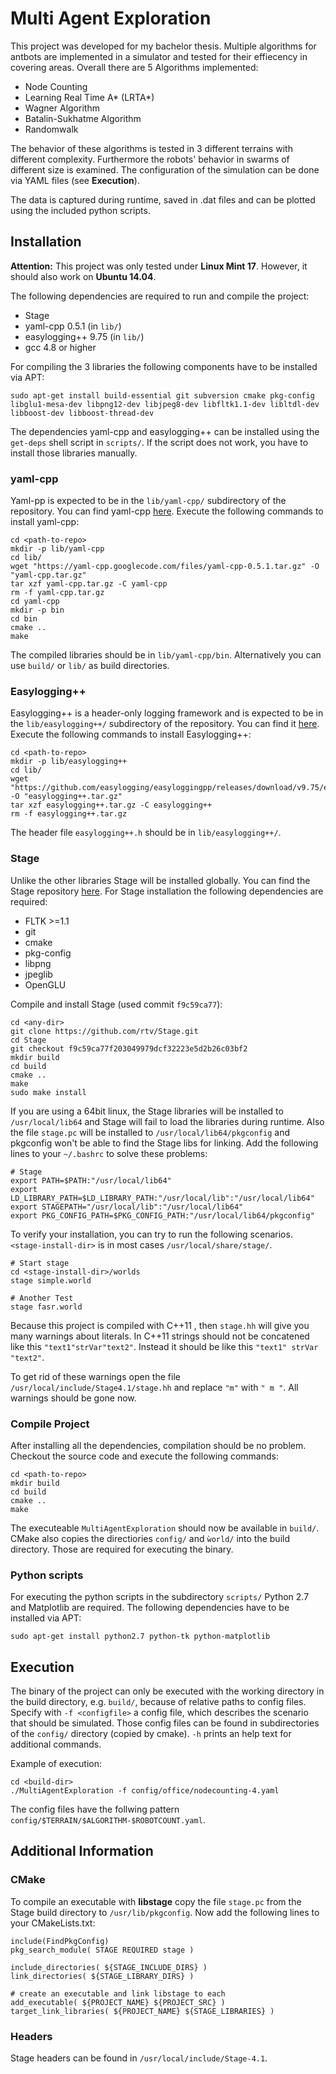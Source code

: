 # Multi Agent Exploration

This project was developed for my bachelor thesis. Multiple algorithms for antbots are implemented in a simulator and tested for their effiecency in covering areas. Overall there are 5 Algorithms implemented:

* Node Counting
* Learning Real Time A* (LRTA*)
* Wagner Algorithm
* Batalin-Sukhatme Algorithm
* Randomwalk

The behavior of these algorithms is tested in 3 different terrains with different complexity. Furthermore the robots' behavior in swarms of different size is examined. The configuration of the simulation can be done via YAML files (see __Execution__).

The data is captured during runtime, saved in .dat files and can be plotted using the included python scripts.

## Installation

__Attention:__ This project was only tested under __Linux Mint 17__. However, it should also work on __Ubuntu 14.04__.

The following dependencies are required to run and compile the project:

* Stage
* yaml-cpp 0.5.1 (in ```lib/```)
* easylogging++ 9.75 (in ```lib/```)
* gcc 4.8 or higher

For compiling the 3 libraries the following components have to be installed via APT:

```
sudo apt-get install build-essential git subversion cmake pkg-config libglu1-mesa-dev libpng12-dev libjpeg8-dev libfltk1.1-dev libltdl-dev libboost-dev libboost-thread-dev
```

The dependencies yaml-cpp and easylogging++ can be installed using the ```get-deps``` shell script in ```scripts/```. If the script does not work, you have to install those libraries manually.

### yaml-cpp

Yaml-pp is expected to be in the ```lib/yaml-cpp/``` subdirectory of the repository. You can find yaml-cpp [here](https://code.google.com/p/yaml-cpp/). Execute the following commands to install yaml-cpp:

```
cd <path-to-repo>
mkdir -p lib/yaml-cpp
cd lib/
wget "https://yaml-cpp.googlecode.com/files/yaml-cpp-0.5.1.tar.gz" -O "yaml-cpp.tar.gz"
tar xzf yaml-cpp.tar.gz -C yaml-cpp
rm -f yaml-cpp.tar.gz
cd yaml-cpp
mkdir -p bin
cd bin
cmake ..
make
```

The compiled libraries should be in ```lib/yaml-cpp/bin```. Alternatively you can use ```build/``` or ```lib/``` as build directories.

### Easylogging++

Easylogging++ is a header-only logging framework and is expected to be in the ```lib/easylogging++/``` subdirectory of the repository. You can find it [here](http://easylogging.muflihun.com/). Execute the following commands to install Easylogging++:

```
cd <path-to-repo>
mkdir -p lib/easylogging++
cd lib/
wget "https://github.com/easylogging/easyloggingpp/releases/download/v9.75/easyloggingpp_v9.75.tar.gz" -O "easylogging++.tar.gz"
tar xzf easylogging++.tar.gz -C easylogging++
rm -f easylogging++.tar.gz
```

The header file ```easylogging++.h``` should be in ```lib/easylogging++/```.

### Stage

Unlike the other libraries Stage will be installed globally. You can find the Stage repository [here](https://github.com/rtv/Stage). For Stage installation the following dependencies are required:

* FLTK >=1.1
* git
* cmake
* pkg-config
* libpng
* jpeglib
* OpenGLU 

Compile and install Stage (used commit ```f9c59ca77```):

```
cd <any-dir>
git clone https://github.com/rtv/Stage.git
cd Stage
git checkout f9c59ca77f203049979dcf32223e5d2b26c03bf2
mkdir build
cd build
cmake ..
make
sudo make install
```

If you are using a 64bit linux, the Stage libraries will be installed to ```/usr/local/lib64``` and Stage will fail to load the libraries during runtime. Also the file ```stage.pc``` will be installed to ```/usr/local/lib64/pkgconfig``` and pkgconfig won't be able to find the Stage libs for linking. Add the following lines
to your ```~/.bashrc``` to solve these problems:

```
# Stage
export PATH=$PATH:"/usr/local/lib64"
export LD_LIBRARY_PATH=$LD_LIBRARY_PATH:"/usr/local/lib":"/usr/local/lib64"
export STAGEPATH="/usr/local/lib":"/usr/local/lib64"
export PKG_CONFIG_PATH=$PKG_CONFIG_PATH:"/usr/local/lib64/pkgconfig"
```

To verify your installation, you can try to run the following scenarios. ```<stage-install-dir>``` is in most cases ```/usr/local/share/stage/```.

```
# Start stage
cd <stage-install-dir>/worlds
stage simple.world

# Another Test
stage fasr.world
```

Because this project is compiled with C++11 , then ```stage.hh```
will give you many warnings about literals. In C++11 strings should not be
concatened like this ```"text1"strVar"text2"```. Instead it should be like this
```"text1" strVar "text2"```.

To get rid of these warnings open the file ```/usr/local/include/Stage4.1/stage.hh```
and replace ```"m"``` with ```" m "```. All warnings should be gone now.

### Compile Project

After installing all the dependencies, compilation should be no problem. Checkout the source code and execute the following commands:

```
cd <path-to-repo>
mkdir build
cd build
cmake ..
make
```

The executeable ```MultiAgentExploration``` should now be available in ```build/```. CMake also copies the directiories ```config/``` and ```ẁorld/``` into the build directory. Those are required for executing the binary.

### Python scripts

For executing the python scripts in the subdirectory ```scripts/``` Python 2.7 and Matplotlib are required. The following dependencies have to be installed via APT:

```
sudo apt-get install python2.7 python-tk python-matplotlib
```

## Execution

The binary of the project can only be executed with the working directory in the build directory, e.g. ```build/```, because of relative paths to config files. Specify with ```-f <configfile>``` a config file, which describes the scenario that should be simulated. Those config files can be found in subdirectories of the ```config/``` directory (copied by cmake). ```-h``` prints an help text for additional commands.

Example of execution:

```
cd <build-dir>
./MultiAgentExploration -f config/office/nodecounting-4.yaml
```

The config files have the follwing pattern ```config/$TERRAIN/$ALGORITHM-$ROBOTCOUNT.yaml```.

## Additional Information

### CMake

To compile an executable with __libstage__ copy the file ```stage.pc``` from the
Stage build directory to ```/usr/lib/pkgconfig```. Now add the following lines
to your CMakeLists.txt:

```
include(FindPkgConfig)
pkg_search_module( STAGE REQUIRED stage )

include_directories( ${STAGE_INCLUDE_DIRS} )
link_directories( ${STAGE_LIBRARY_DIRS} )

# create an executable and link libstage to each
add_executable( ${PROJECT_NAME} ${PROJECT_SRC} )
target_link_libraries( ${PROJECT_NAME} ${STAGE_LIBRARIES} )
```

### Headers

Stage headers can be found in ```/usr/local/include/Stage-4.1```.
